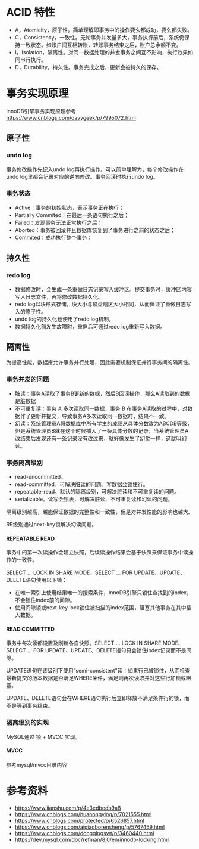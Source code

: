 # ACID 特性

* A，Atomicity，原子性。简单理解即事务中的操作要么都成功，要么都失败。
* C，Consistency，一致性。无论事务并发量多大，事务执行前后，系统仍保持一致状态。如账户间互相转账，转账事务结束之后，账户总余额不变。
* I，Isolation，隔离性。对同一数据处理的并发事务之间互不影响，执行效果如同串行执行。
* D，Durability，持久性。事务完成之后，更新会被持久的保存。

# 事务实现原理

InnoDB引擎事务实现原理参考 https://www.cnblogs.com/davygeek/p/7995072.html

## 原子性

### undo log

事务修改操作先记入undo log再执行操作。可以简单理解为，每个修改操作在undo log里都会记录对应的逆向修改。事务回滚时执行undo log。

### 事务状态

* Active：事务的初始状态，表示事务正在执行；
* Partially Commited：在最后一条语句执行之后；
* Failed：发现事务无法正常执行之后；
* Aborted：事务被回滚并且数据库恢复到了事务进行之前的状态之后；
* Commited：成功执行整个事务；

## 持久性

### redo log

* 数据修改时，会生成一条重做日志记录写入缓冲区。提交事务时，缓冲区内容写入日志文件，再将修改数据持久化。
* redo log以块形式存储，块大小与磁盘扇区大小相同，从而保证了重做日志写入的原子性。
* undo log的持久化也使用了redo log机制。
* 数据持久化前发生故障时，重启后可通过redo log重新写入数据。

## 隔离性

为提高性能，数据库允许事务并行处理，因此需要机制保证并行事务间的隔离性。

### 事务并发的问题

* 脏读：事务A读取了事务B更新的数据，然后B回滚操作，那么A读取到的数据是脏数据
* 不可重复读：事务 A 多次读取同一数据，事务 B 在事务A读取的过程中，对数据作了更新并提交，导致事务A多次读取同一数据时，结果不一致。
* 幻读：系统管理员A将数据库中所有学生的成绩从具体分数改为ABCDE等级，但是系统管理员B就在这个时候插入了一条具体分数的记录，当系统管理员A改结束后发现还有一条记录没有改过来，就好像发生了幻觉一样，这就叫幻读。

### 事务隔离级别

* read-uncommitted。
* read-committed。可解决脏读的问题。写数据会锁住行。
* repeatable-read。默认的隔离级别，可解决脏读和不可重复读的问题。
* serializable。读写会锁表，可解决脏读、不可重复读和幻读的问题。

隔离级别越高，越能保证数据的完整性和一致性，但是对并发性能的影响也越大。

RR级别通过next-key锁解决幻读问题。

#### REPEATABLE READ

事务中的第一次读操作会建立快照，后续读操作结果会基于快照来保证事务中读操作的一致性。

SELECT ... LOCK IN SHARE MODE、SELECT ... FOR UPDATE、UPDATE、DELETE语句使用以下锁：

* 在唯一索引上使用结果唯一的搜索条件，InnoDB引擎只锁住查找到的index，不会锁住index前的间隙。
* 使用间隙锁或next-key lock锁住被扫描的index范围，阻塞其他事务在其中插入数据。

#### READ COMMITTED

事务中每次读都设置及刷新各自快照。SELECT ... LOCK IN SHARE MODE、SELECT ... FOR UPDATE、UPDATE、DELETE语句只会锁住index记录而不是间隙。

UPDATE语句在该级别下使用“semi-consistent”读：如果行已被锁住，从而检查最新提交的版本数据是否满足WHERE条件，满足则再次读取并对这些行加锁或阻塞。

UPDATE、DELETE语句会在WHERE语句执行后立即释放不满足条件行的锁，而不是等到事务结束。

### 隔离级别的实现

MySQL通过 锁 + MVCC 实现。

#### MVCC

参考mysql/mvcc目录内容

# 参考资料

* https://www.jianshu.com/p/4e3edbedb9a8
* https://www.cnblogs.com/huanongying/p/7021555.html
* https://www.cnblogs.com/protected/p/6526857.html
* https://www.cnblogs.com/aipiaoborensheng/p/5767459.html
* https://www.cnblogs.com/dongqingswt/p/3460440.html
* https://dev.mysql.com/doc/refman/8.0/en/innodb-locking.html
